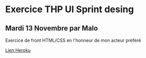 # Exercice THP UI Sprint desing

## Mardi 13 Novembre par Malo

Exercice de front HTML/CSS en l'honneur de mon acteur préféré

[Lien Heroku](https://nicolas-cage-website.herokuapp.com/)

